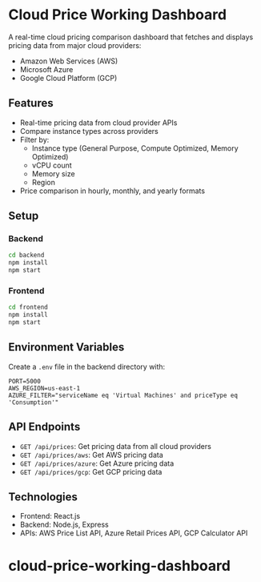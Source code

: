 # Cloud Price Working Dashboard

A real-time cloud pricing comparison dashboard that fetches and displays pricing data from major cloud providers:
- Amazon Web Services (AWS)
- Microsoft Azure
- Google Cloud Platform (GCP)

## Features

- Real-time pricing data from cloud provider APIs
- Compare instance types across providers
- Filter by:
  - Instance type (General Purpose, Compute Optimized, Memory Optimized)
  - vCPU count
  - Memory size
  - Region
- Price comparison in hourly, monthly, and yearly formats

## Setup

### Backend
```bash
cd backend
npm install
npm start
```

### Frontend
```bash
cd frontend
npm install
npm start
```

## Environment Variables

Create a `.env` file in the backend directory with:
```
PORT=5000
AWS_REGION=us-east-1
AZURE_FILTER="serviceName eq 'Virtual Machines' and priceType eq 'Consumption'"
```

## API Endpoints

- `GET /api/prices`: Get pricing data from all cloud providers
- `GET /api/prices/aws`: Get AWS pricing data
- `GET /api/prices/azure`: Get Azure pricing data
- `GET /api/prices/gcp`: Get GCP pricing data

## Technologies

- Frontend: React.js
- Backend: Node.js, Express
- APIs: AWS Price List API, Azure Retail Prices API, GCP Calculator API
# cloud-price-working-dashboard

